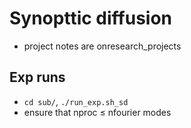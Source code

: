 # **Synopttic diffusion**

- project notes are onresearch_projects

## Exp runs
- `cd sub/`, `./run_exp.sh_sd`
- ensure that nproc $\leq$ nfourier modes